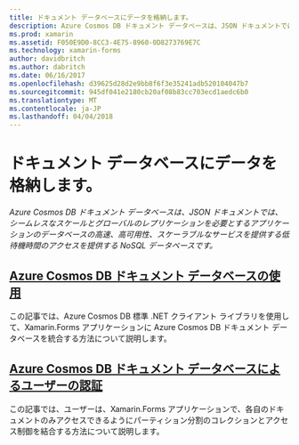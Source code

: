 ```yaml
---
title: ドキュメント データベースにデータを格納します。
description: Azure Cosmos DB ドキュメント データベースは、JSON ドキュメントでは、シームレスなスケールとグローバルのレプリケーションを必要とするアプリケーションのデータベースの高速、高可用性、スケーラブルなサービスを提供する低待機時間のアクセスを提供する NoSQL データベースです。
ms.prod: xamarin
ms.assetid: F050E9D0-8CC3-4E75-8960-0D8273769E7C
ms.technology: xamarin-forms
author: davidbritch
ms.author: dabritch
ms.date: 06/16/2017
ms.openlocfilehash: d39625d28d2e9bb8f6f3e35241adb520104047b7
ms.sourcegitcommit: 945df041e2180cb20af08b83cc703ecd1aedc6b0
ms.translationtype: MT
ms.contentlocale: ja-JP
ms.lasthandoff: 04/04/2018
---
```

# <a name="storing-data-in-a-document-database"></a>ドキュメント データベースにデータを格納します。

_Azure Cosmos DB ドキュメント データベースは、JSON ドキュメントでは、シームレスなスケールとグローバルのレプリケーションを必要とするアプリケーションのデータベースの高速、高可用性、スケーラブルなサービスを提供する低待機時間のアクセスを提供する NoSQL データベースです。_

## <a name="consuming-an-azure-cosmos-db-document-databaseconsumingmd"></a>[Azure Cosmos DB ドキュメント データベースの使用](consuming.md)

この記事では、Azure Cosmos DB 標準 .NET クライアント ライブラリを使用して、Xamarin.Forms アプリケーションに Azure Cosmos DB ドキュメント データベースを統合する方法について説明します。

## <a name="authenticating-users-with-an-azure-cosmos-db-document-databaseauthenticationmd"></a>[Azure Cosmos DB ドキュメント データベースによるユーザーの認証](authentication.md)

この記事では、ユーザーは、Xamarin.Forms アプリケーションで、各自のドキュメントのみアクセスできるようにパーティション分割のコレクションとアクセス制御を結合する方法について説明します。
